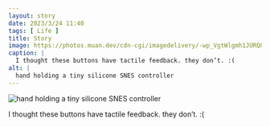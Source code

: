 ```yaml
---
layout: story
date: 2023/3/24 11:40
tags: [ Life ]
title: Story
image: https://photos.muan.dev/cdn-cgi/imagedelivery/-wp_VgtWlgmh1JURQ8t1mg/7860df48-71b2-4dbf-3b4c-0b4b7c09dd00/public
caption: |
  I thought these buttons have tactile feedback. they don’t. :(
alt: |
  hand holding a tiny silicone SNES controller 
---
```


![hand holding a tiny silicone SNES controller ](https://photos.muan.dev/cdn-cgi/imagedelivery/-wp_VgtWlgmh1JURQ8t1mg/7860df48-71b2-4dbf-3b4c-0b4b7c09dd00/public)

I thought these buttons have tactile feedback. they don’t. :(
